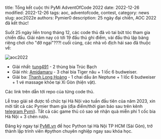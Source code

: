 title: Tổng kết cuộc thi PyMi AdventOfCode 2022
date: 2022-12-26
modified: 2022-12-26
tags: aoc, adventofcode, contest,
category: news
slug: aoc2022e
authors: Pymier0
description: 25 ngày đại chiến, AOC 2022 đã kết thúc!

Suốt 25 ngày liền trong tháng 12, các code thủ đã vò tai bứt tóc tham gia chiến đấu.
Giải năm nay có tới 19 đấu thủ ghi điểm, vài đấu thủ lập bảng riêng chơi cho "đỡ ngại"???! cuối cùng, các nhà vô địch hái sao đã thuộc về:

![aoc2022]({static}/images/aoc22.png)

- Giải nhất: [tung491](https://github.com/tung491/aoc_2022) - 2 thùng bia Trúc Bạch
- Giải nhì: [Amidamaru](https://github.com/thaodt/aoc2022) - 3 chai bia Tiger nâu + 1 lốc 6 budweiser.
- Giải ba: [Thanh Long Hoàng](https://github.com/htlcnn/aoc2022) - 1 chai dầu ăn Neptune + 1 lốc 6 budweiser + 1 vé massage khỏe tại Xì Gòn (hiện vật).

Các link trên dẫn tới repo của từng code thủ.

Lễ trao giải sẽ được tổ chức tại Hà Nội vào tuần đầu tiên của năm 2023, xin mời tất cả các Pymier tham gia (địa điểm/thời gian báo sau trên kênh [telegram Pymi](https://t.me/joinchat/NdnbkbTVz_44ZjA1)).
Tất cả các game thủ có sao sẽ nhận quà miễn phí 1 cốc bia Hà Nội + 3 chén rượu.


Đăng ký ngay tại [PyMI.vn](https://pymi.vn) để học Python tại Hà Nội TP HCM (Sài Gòn),
trở thành lập trình viên #python chuyên nghiệp ngay sau khóa học.
